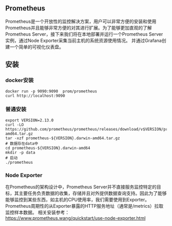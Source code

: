 ## Prometheus
Prometheus是一个开放性的监控解决方案，用户可以非常方便的安装和使用Prometheus并且能够非常方便的对其进行扩展。为了能够更加直观的了解Prometheus Server，接下来我们将在本地部署并运行一个Prometheus Server实例，通过Node Exporter采集当前主机的系统资源使用情况。 并通过Grafana创建一个简单的可视化仪表盘。

## 安装
### docker安装
```shell
docker run -p 9090:9090  prom/prometheus
curl http://localhost:9090
```
### 普通安装
```shell
export VERSION=2.13.0
curl -LO  https://github.com/prometheus/prometheus/releases/download/v$VERSION/prometheus-$VERSION.darwin-amd64.tar.gz
tar -xzf prometheus-${VERSION}.darwin-amd64.tar.gz
# 数据存在data中
cd prometheus-${VERSION}.darwin-amd64
mkdir -p data
# 启动
./prometheus
```

### Node Exporter

在Prometheus的架构设计中，Prometheus Server并不直接服务监控特定的目标，其主要任务负责数据的收集，存储并且对外提供数据查询支持。因此为了能够能够监控到某些东西，如主机的CPU使用率，我们需要使用到Exporter。Prometheus周期性的从Exporter暴露的HTTP服务地址（通常是/metrics）拉取监控样本数据。
相关安装参考：<https://www.prometheus.wang/quickstart/use-node-exporter.html>
